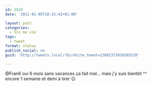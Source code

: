 ```yaml
---
id: 2524
date: '2011-01-05T10:32:42+01:00'

layout: post
categories:
  - Vis ma vie
tags:
  - tweet
format: status
publish_social: no
guid: 'http://tweets.local/?birdsite_tweet=22601373820395520'

---
```


@Fran6 oui 6 mois sans vacances ça fait mal… mais j’y suis bientôt ^^ encore 1 semaine et demi à tirer 😉